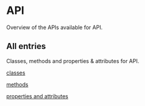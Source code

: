 [
This is a templated file. Adding content to this file may result in it being
reverted. Instead, if you want to place additional content, create an
"overview_content.md" file in `docs/` directory. The Sphinx tool will
pick up on the content and merge the content.
]: #

#  API

Overview of the APIs available for  API.

## All entries

Classes, methods and properties & attributes for
 API.

[classes](https://cloud.google.com/python/docs/reference/google-cloud-licensemanager/latest/summary_class.html)

[methods](https://cloud.google.com/python/docs/reference/google-cloud-licensemanager/latest/summary_method.html)

[properties and
attributes](https://cloud.google.com/python/docs/reference/google-cloud-licensemanager/latest/summary_property.html)
